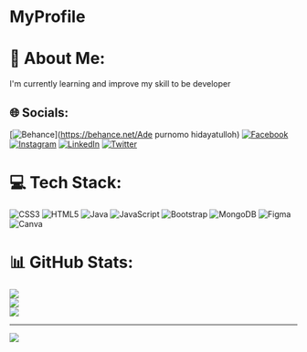 # MyProfile
# 💫 About Me:
I'm currently learning and improve my skill to be developer


## 🌐 Socials:
[![Behance](https://img.shields.io/badge/Behance-1769ff?logo=behance&logoColor=white)](https://behance.net/Ade purnomo hidayatulloh) [![Facebook](https://img.shields.io/badge/Facebook-%231877F2.svg?logo=Facebook&logoColor=white)](https://facebook.com/namnungaph) [![Instagram](https://img.shields.io/badge/Instagram-%23E4405F.svg?logo=Instagram&logoColor=white)](https://instagram.com/namnungaph) [![LinkedIn](https://img.shields.io/badge/LinkedIn-%230077B5.svg?logo=linkedin&logoColor=white)](https://linkedin.com/in/adepurnomohidayatulloh) [![Twitter](https://img.shields.io/badge/Twitter-%231DA1F2.svg?logo=Twitter&logoColor=white)](https://twitter.com/namnungaph) 

# 💻 Tech Stack:
![CSS3](https://img.shields.io/badge/css3-%231572B6.svg?style=for-the-badge&logo=css3&logoColor=white) ![HTML5](https://img.shields.io/badge/html5-%23E34F26.svg?style=for-the-badge&logo=html5&logoColor=white) ![Java](https://img.shields.io/badge/java-%23ED8B00.svg?style=for-the-badge&logo=java&logoColor=white) ![JavaScript](https://img.shields.io/badge/javascript-%23323330.svg?style=for-the-badge&logo=javascript&logoColor=%23F7DF1E) ![Bootstrap](https://img.shields.io/badge/bootstrap-%23563D7C.svg?style=for-the-badge&logo=bootstrap&logoColor=white) ![MongoDB](https://img.shields.io/badge/MongoDB-%234ea94b.svg?style=for-the-badge&logo=mongodb&logoColor=white) 	![Figma](https://img.shields.io/badge/figma-%23F24E1E.svg?style=for-the-badge&logo=figma&logoColor=white) ![Canva](https://img.shields.io/badge/Canva-%2300C4CC.svg?style=for-the-badge&logo=Canva&logoColor=white)
# 📊 GitHub Stats:
![](https://github-readme-stats.vercel.app/api?username=adehidayatulloh&theme=tokyonight&hide_border=false&include_all_commits=false&count_private=false)<br/>
![](https://github-readme-streak-stats.herokuapp.com/?user=adehidayatulloh&theme=tokyonight&hide_border=false)<br/>
![](https://github-readme-stats.vercel.app/api/top-langs/?username=adehidayatulloh&theme=tokyonight&hide_border=false&include_all_commits=false&count_private=false&layout=compact)

---
[![](https://visitcount.itsvg.in/api?id=adehidayatulloh&icon=1&color=0)](https://visitcount.itsvg.in)

<!-- Proudly created with GPRM ( https://gprm.itsvg.in ) -->
